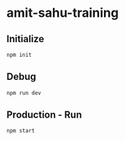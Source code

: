 # amit-sahu-training
## Initialize
```bash
npm init
```
## Debug
```bash
npm run dev
```
## Production - Run
```bash
npm start
```